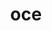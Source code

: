---
title: "oce"
layout: cache
categories: [package, v0.21.0]
meta: {"versions": ["0.18.3"], "compilers": ["gcc@=11.4.0"], "oss": ["ubuntu20.04"], "platforms": ["linux"], "targets": ["x86_64_v3"], "stacks": ["e4s", "root"], "num_specs": 1, "num_specs_by_stack": {"root": 1, "e4s": 1}}
spec_details: [{"hash": "ezf3ov3yfxv6eg3kbs5fa2xpbpadqzi6", "compiler": "gcc@=11.4.0", "versions": ["0.18.3"], "os": "ubuntu20.04", "platform": "linux", "target": "x86_64_v3", "variants": ["~X11", "build_system=generic", "+tbb"], "stacks": ["root", "e4s"], "size": "-", "tarball": "https://binaries.spack.io/releases/v0.21.0/build_cache/linux-ubuntu20.04-x86_64_v3/gcc-11.4.0/oce-0.18.3/linux-ubuntu20.04-x86_64_v3-gcc-11.4.0-oce-0.18.3-ezf3ov3yfxv6eg3kbs5fa2xpbpadqzi6.spack"}]
---